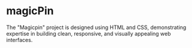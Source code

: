 # magicPin
The "Magicpin" project is designed using HTML and CSS, demonstrating expertise in building clean, responsive, and visually appealing web interfaces.
